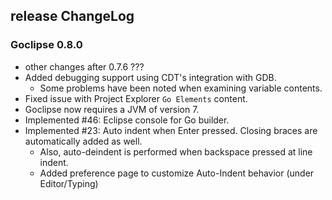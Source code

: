 ## release ChangeLog

### Goclipse 0.8.0
 * other changes after 0.7.6 ???
 * Added debugging support using CDT's integration with GDB.
   * Some problems have been noted when examining variable contents.
 * Fixed issue with Project Explorer `Go Elements` content.
 * Goclipse now requires a JVM of version 7. 
 * Implemented #46: Eclipse console for Go builder.
 * Implemented #23: Auto indent when Enter pressed. Closing braces are automatically added as well.
   * Also, auto-deindent is performed when backspace pressed at line indent.
   * Added preference page to customize Auto-Indent behavior (under Editor/Typing)
 